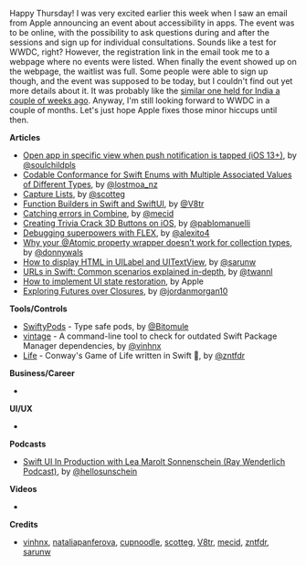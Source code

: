 Happy Thursday! I was very excited earlier this week when I saw an email from Apple announcing an event about accessibility in apps. The event was to be online, with the possibility to ask questions during and after the sessions and sign up for individual consultations. Sounds like a test for WWDC, right? However, the registration link in the email took me to a webpage where no events were listed. When finally the event showed up on the webpage, the waitlist was full. Some people were able to sign up though, and the event was supposed to be today, but I couldn't find out yet more details about it. It was probably like the [similar one held for India a couple of weeks ago](https://twitter.com/k4p1lb/status/1252454133442818050). Anyway, I'm still looking forward to WWDC in a couple of months. Let's just hope Apple fixes those minor hiccups until then.

**Articles**

* [Open app in specific view when push notification is tapped (iOS 13+)](https://fluffy.es/open-app-in-specific-view-when-push-notification-is-tapped-ios-13/), by [@soulchildpls](https://twitter.com/soulchildpls)
* [Codable Conformance for Swift Enums with Multiple Associated Values of Different Types](https://lostmoa.com/blog/CodableConformanceForSwiftEnumsWithMultipleAssociatedValuesOfDifferentTypes/), by [@lostmoa_nz](https://twitter.com/lostmoa_nz)
* [Capture Lists](https://scotteg.github.io/capture-lists), by [@scotteg](https://twitter.com/scotteg)
* [Function Builders in Swift and SwiftUI](https://www.vadimbulavin.com/swift-function-builders-swiftui-view-builder/), by [@V8tr](https://twitter.com/V8tr)
* [Catching errors in Combine](https://swiftwithmajid.com/2020/04/22/catching-errors-in-combine/), by [@mecid](https://twitter.com/mecid)
* [Creating Trivia Crack 3D Buttons on iOS](https://engineering.etermax.com/creating-trivia-crack-3d-buttons-on-ios-785b13df2873), by [@pablomanuelli](https://twitter.com/pablomanuelli)
* [Debugging superpowers with FLEX](https://alejandromp.com/blog/debugging-superpowers-with-flex/), by [@alexito4](https://twitter.com/alexito4)
* [Why your @Atomic property wrapper doesn’t work for collection types](https://www.donnywals.com/why-your-atomic-property-wrapper-doesnt-work-for-collection-types/), by [@donnywals](https://twitter.com/donnywals)
* [How to display HTML in UILabel and UITextView](https://sarunw.com/posts/how-to-display-html-in-uilabel-and-uitextview/), by [@sarunw](https://twitter.com/sarunw)
* [URLs in Swift: Common scenarios explained in-depth](https://www.avanderlee.com/swift/url-components/), by [@twannl](https://www.twitter.com/twannl)
* [How to implement UI state restoration](https://developer.apple.com/news/?id=4ixc0yxs), by Apple
* [Exploring Futures over Closures](https://www.swiftjectivec.com/exploring-closures-with-futures/), by [@jordanmorgan10](https://www.twitter.com/jordanmorgan10)

**Tools/Controls**

* [SwiftyPods](https://github.com/bitomule/SwiftyPods) - Type safe pods, by [@Bitomule](https://twitter.com/Bitomule)
* [vintage](https://github.com/vinhnx/vintage) - A command-line tool to check for outdated Swift Package Manager dependencies, by [@vinhnx](https://twitter.com/vinhnx)
* [Life](https://github.com/zntfdr/Life) - Conway's Game of Life written in Swift 👾, by [@zntfdr](https://twitter.com/zntfdr)

**Business/Career**

* 

**UI/UX**

*

**Podcasts**

* [Swift UI In Production with Lea Marolt Sonnenschein (Ray Wenderlich Podcast)](https://www.raywenderlich.com/10141887-swift-ui-in-production-with-lea-marolt-sonnenschein-podcast-s10-e5), by [@hellosunschein](https://twitter.com/hellosunschein)

**Videos**

* 

**Credits**

* [vinhnx](https://github.com/vinhnx), [nataliapanferova](https://github.com/nataliapanferova), [cupnoodle](https://github.com/cupnoodle), [scotteg](https://github.com/scotteg), [V8tr](https://github.com/V8tr), [mecid](https://github.com/mecid), [zntfdr](https://github.com/zntfdr), [sarunw](https://github.com/sarunw)
